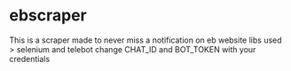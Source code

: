 # ebscraper
This is a scraper made to never miss a notification on eb website
libs used > selenium and telebot
change CHAT_ID and BOT_TOKEN with your credentials
